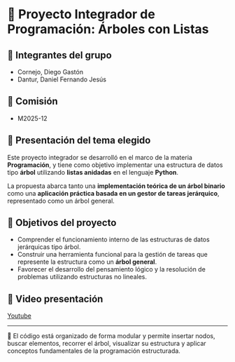 # 🌳 Proyecto Integrador de Programación: Árboles con Listas

## 👥 Integrantes del grupo
- Cornejo, Diego Gastón  
- Dantur, Daniel Fernando Jesús

## 🏫 Comisión
- M2025-12

## 📘 Presentación del tema elegido
Este proyecto integrador se desarrolló en el marco de la materia **Programación**, y tiene como objetivo implementar una estructura de datos tipo **árbol** utilizando **listas anidadas** en el lenguaje **Python**.

La propuesta abarca tanto una **implementación teórica de un árbol binario** como una **aplicación práctica basada en un gestor de tareas jerárquico**, representado como un árbol general. 

## 🎯 Objetivos del proyecto

- Comprender el funcionamiento interno de las estructuras de datos jerárquicas tipo árbol.
- Construir una herramienta funcional para la gestión de tareas que represente la estructura como un **árbol general**.
- Favorecer el desarrollo del pensamiento lógico y la resolución de problemas utilizando estructuras no lineales.

## 🎥 Video presentación

[Youtube](https://youtu.be/Pl1KsfOz0BA)

---

🔧 El código está organizado de forma modular y permite insertar nodos, buscar elementos, recorrer el árbol, visualizar su estructura y aplicar conceptos fundamentales de la programación estructurada.
